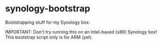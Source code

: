 # synology-bootstrap
Bootstrapping stuff for my Synology box.

IMPORTANT: Don't try running this on an Intel-based (x86) Synology box! This bootstrap script only is for ARM (yet).
